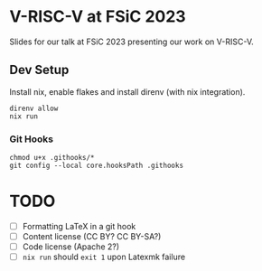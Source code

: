 # V-RISC-V at FSiC 2023

Slides for our talk at FSiC 2023 presenting our work on V-RISC-V.

## Dev Setup

Install nix, enable flakes and install direnv (with nix integration).

```console
direnv allow
nix run
```

### Git Hooks

```console
chmod u+x .githooks/*
git config --local core.hooksPath .githooks
```

# TODO

- [ ] Formatting LaTeX in a git hook
- [ ] Content license (CC BY? CC BY-SA?)
- [ ] Code license (Apache 2?)
- [ ] `nix run` should `exit 1` upon Latexmk failure
